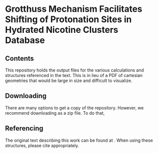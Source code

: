 # Grotthuss Mechanism Facilitates Shifting of Protonation Sites in Hydrated Nicotine Clusters Database

## Contents

This repository holds the output files for the various calculations and structures referenced in the text.  This is in lieu of a PDF of cartesian geometries that would be large in size and difficult to visualize.

## Downloading

There are many options to get a copy of the repository.  However, we recommend downloading as a zip file.  To do that, 

## Referencing

The original text describing this work can be found at <insert doi here when assigned>.  When using these structures, please cite appropriately.
